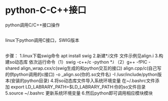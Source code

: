 # python-C-C++接口
python调用C/C++接口操作
##
linux下python调用C接口，SWIG版本
##
步骤：
1.linux下载swig命令  apt install swig
2.新建*.i文件 文件示例见align.i
3.构建so动态库 依次运行命令（1）swig -c++/c -python *.i （2）g++ -fPIC -shared align_wrap.cxx/c(swig生成的和python交互的接口) align.cpp/c(自己写的供python调用的c接口) -o _align.so(你的.so文件名) -I /usr/include/python版本(安装的python目录)
4.将so动态库文件导入系统环境变量 在~/.bashrc文件添加 export LD_LABRARY_PATH=$LD_LABRARY_PATH:你的so文件目录
5.source ~/.bashrc 更新系统环境变量
6.然后python即可调用相应模块模块



